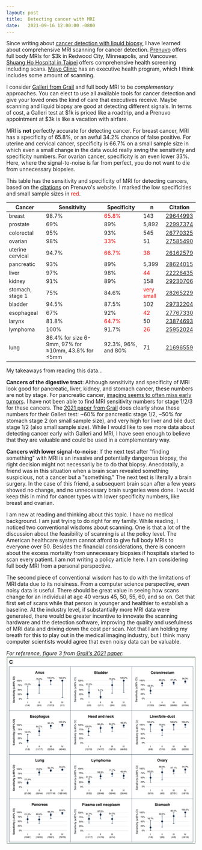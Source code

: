 ```yaml
---
layout: post
title:  Detecting cancer with MRI
date:   2021-09-16 12:00:00 -0800
---
```


Since writing about [cancer detection with liquid biopsy](https://williamchan.github.io/cancer-detection.html), I have learned about comprehensive MRI scanning for cancer detection. [Prenuvo](https://www.prenuvo.com) offers full body MRIs for $3k in Redwood City, Minneapolis, and Vancouver. [Shuang Ho Hospital in Taipei](https://www.medicaltravel.org.tw/Hospital-Content.aspx?l=2&id=52) offers comprehensive health screening including scans. [Mayo Clinic](https://www.mayoclinic.org/departments-centers/mayo-clinic-executive-health-program/sections/executive-health-standard-protocol/gnc-20253373) has an executive health program, which I think includes some amount of scanning.

I consider [Galleri from Grail](https://www.galleri.com/) and full body MRI to be *complementary* approaches. You can elect to use all available tools for cancer detection and give your loved ones the kind of care that executives receive. Maybe scanning and liquid biopsy are good at detecting different signals. In terms of cost, a Galleri test at $1k is priced like a roadtrip, and a Prenuvo appointment at $3k is like a vacation with airfare.

MRI is **not** perfectly accurate for detecting cancer. For breast cancer, MRI has a specificity of 65.8%, or an awful 34.2% chance of false positive. For uterine and cervical cancer, specificity is 66.7% on a small sample size in which even a small change in the data would really swing the sensitivity and specificity numbers. For ovarian cancer, specificity is an even lower 33%. Here, where the signal-to-noise is far from perfect, you do not want to die from unnecessary biopsies.

This table has the sensitivity and specificity of MRI for detecting cancers, based on the [citations](https://www.prenuvo.com/physician/cancer-screening) on Prenuvo's website. I marked the low specificities and small sample sizes in <span style="color:red">red</span>.

| Cancer | Sensitivity | Specificity | n | Citation |
| ------ | ----------- | ----------- | - | -------- |
| breast | 98.7%	 | <span style="color:red">65.8%</span> | 143 | [29644993](https://pubmed.ncbi.nlm.nih.gov/29644993) |
| prostate | 69% | 89% | 5,892 | [22997374](https://pubmed.ncbi.nlm.nih.gov/22997374) |
| colorectal | 95% | 93% | 545 | [26770325](https://pubmed.ncbi.nlm.nih.gov/26770325) |
| ovarian | 98% | <span style="color:red">33%</span> | 51 | [27585490](https://pubmed.ncbi.nlm.nih.gov/27585490) |
| uterine cervical | 94.7% | <span style="color:red">66.7%</span> | <span style="color:red">38</span> | [26162579](https://pubmed.ncbi.nlm.nih.gov/26162579) |
| pancreatic | 93% | 89% | 5,399 | [28624015](https://pubmed.ncbi.nlm.nih.gov/28624015) |
| liver | 97% | 98% | <span style="color:red">44</span> | [22226435](https://pubmed.ncbi.nlm.nih.gov/22226435) |
| kidney | 91% | 89% | 158 | [29230706](https://pubmed.ncbi.nlm.nih.gov/29230706) |
| stomach, stage 1 | 75% | 84.6% | <span style="color:red">very small</span> | [28265229](https://pubmed.ncbi.nlm.nih.gov/28265229) |
| bladder | 94.5% | 87.5% | 102 | [29732204](https://pubmed.ncbi.nlm.nih.gov/29732204) |
| esophageal | 67% | 92% | <span style="color:red">42</span> | [27767330](https://pubmed.ncbi.nlm.nih.gov/27767330) |
| larynx | 81.8% | <span style="color:red">64.7%</span> | 50 | [23874693](https://pubmed.ncbi.nlm.nih.gov/23874693) |
| lymphoma | 100% | 91.7% | <span style="color:red">26</span> | [25952024](https://pubmed.ncbi.nlm.nih.gov/25952024) |
| lung   | 86.4% for size 6-9mm, 97% for ≥10mm, 43.8% for ≤5mm | 92.3%, 96%, and 80% | 71 | [21696559](https://pubmed.ncbi.nlm.nih.gov/21696559) |

My takeaways from reading this data...

**Cancers of the digestive tract**: Although sensitivity and specificity of MRI look good for pancreatic, liver, kidney, and stomach cancer, these numbers are not by stage. For pancreatic cancer, [imaging seems to often miss early tumors](https://www.nature.com/articles/d41586-020-00846-3). I have not been able to find MRI sensitivity numbers for stage 1/2/3 for these cancers. The [2021 paper from Grail](https://www.annalsofoncology.org/article/S0923-7534%2821%2902046-9/fulltext) does clearly show these numbers for their Galleri test: ~60% for pancreatic stage 1/2, ~50% for stomach stage 2 (on small sample size), and very high for liver and bile duct stage 1/2 (also small sample size). While I would like to see more data about detecting cancer early with Galleri and MRI, I have seen enough to believe that they are valuable and could be used in a complementary way.

**Cancers with lower signal-to-noise**: If the next test after "finding something" with MRI is an invasive and potentially dangerous biopsy, the right decision might not necessarily be to do that biopsy. Anecdotally, a friend was in this situation when a brain scan revealed something suspicious, not a cancer but a "something." The next test is literally a brain surgery. In the case of this friend, a subsequent brain scan after a few years showed no change, and no unnecessary brain surgeries were done. I would keep this in mind for cancer types with lower specificity numbers, like breast and ovarian.

I am new at reading and thinking about this topic. I have no medical background. I am just trying to do right for my family. While reading, I noticed two conventional wisdoms about scanning. One is that a lot of the discussion about the feasibility of scanning is at the policy level. The American healthcare system cannot afford to give full body MRIs to everyone over 50. Besides the financial considerations, there is concern about the excess mortality from unnecessary biopsies if hospitals started to scan every patient. I am not writing a policy article here. I am considering full body MRI from a personal perspective.

The second piece of conventional wisdom has to do with the limitations of MRI data due to its noisiness. From a computer science perspective, even noisy data is useful. There should be great value in seeing how scans change for an individual at age 40 versus 45, 50, 55, 60, and so on. Get that first set of scans while that person is younger and healthier to establish a baseline. At the industry level, if substantially more MRI data were generated, there would be greater incentive to innovate the scanning hardware and the detection software, improving the quality and usefulness of MRI data and driving down the cost per scan. Not that I am holding my breath for this to play out in the medical imaging industry, but I think many computer scientists would agree that even noisy data can be valuable.

*For reference, figure 3 from [Grail's 2021 paper](https://www.annalsofoncology.org/article/S0923-7534%2821%2902046-9/fulltext)*:
<img style="margin-left: auto; margin-right: auto;" src="/assets/grail-2021-figure-3.png"/>
